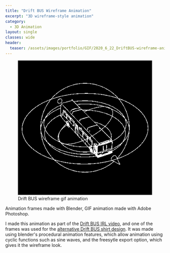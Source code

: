 ```yaml
---
title: "Drift BUS Wireframe Animation"
excerpt: "3D wireframe-style animation"
category:
  - 3D Animation
layout: single
classes: wide
header:
  teaser: /assets/images/portfolio/GIF/2020_6_22_DriftBUS-wireframe-anim.gif
---
```


<figure class="align-center">
	<a href="/assets/images/portfolio/GIF/2020_6_22_DriftBUS-wireframe-anim.gif"><img src="/assets/images/portfolio/GIF/2020_6_22_DriftBUS-wireframe-anim.gif"></a>
  <figcaption>Drift BUS wireframe gif animation</figcaption>
</figure>


Animation frames made with Blender, GIF animation made with Adobe Photoshop.

I made this animation as part of the [Drift BUS IRL video](/posts/2020-06-22-Drift-BUS-IRL/), and one of the frames was used for the [alternative Drift BUS shirt design](/posts/2020-06-22-Drift-BUS-Shirt/). It was made using blender's procedural animation features, which allow animation using cyclic functions such as sine waves, and the freesytle export option, which gives it the wireframe look.
